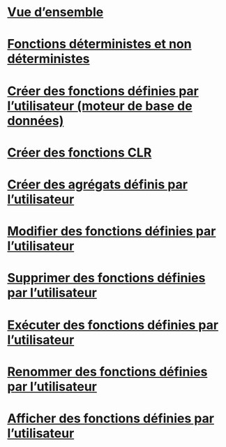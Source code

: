 # [Vue d’ensemble](user-defined-functions.md)  
# [Fonctions déterministes et non déterministes](deterministic-and-nondeterministic-functions.md)  
# [Créer des fonctions définies par l’utilisateur (moteur de base de données)](create-user-defined-functions-database-engine.md)  
# [Créer des fonctions CLR](create-clr-functions.md)  
# [Créer des agrégats définis par l’utilisateur](create-user-defined-aggregates.md)  
# [Modifier des fonctions définies par l’utilisateur](modify-user-defined-functions.md)  
# [Supprimer des fonctions définies par l’utilisateur](delete-user-defined-functions.md)  
# [Exécuter des fonctions définies par l’utilisateur](execute-user-defined-functions.md)  
# [Renommer des fonctions définies par l’utilisateur](rename-user-defined-functions.md)  
# [Afficher des fonctions définies par l’utilisateur](view-user-defined-functions.md)  

